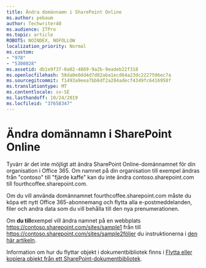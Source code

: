 ```yaml
---
title: Ändra domännamn i SharePoint Online
ms.author: pebaum
author: Techwriter40
ms.audience: ITPro
ms.topic: article
ROBOTS: NOINDEX, NOFOLLOW
localization_priority: Normal
ms.custom:
- "978"
- "5300028"
ms.assetid: db1e9f37-0a02-4869-9a2b-9eadeb22f318
ms.openlocfilehash: 58da0e0dd4d7d02aba1ecd64a23dc2227596ec7a
ms.sourcegitcommit: f1493a9eea7bb6df2a284adecf4349fc6416958f
ms.translationtype: MT
ms.contentlocale: sv-SE
ms.lasthandoff: 10/24/2019
ms.locfileid: "37658347"
---
```

# <a name="change-domain-name-in-sharepoint-online"></a>Ändra domännamn i SharePoint Online

Tyvärr är det inte möjligt att ändra SharePoint Online-domännamnet för din organisation i Office 365. Om namnet på din organisation till exempel ändras från "contoso" till "fjärde kaffe" kan du inte ändra contoso.sharepoint.com till fourthcoffee.sharepoint.com.
  
Om du vill använda domännamnet fourthcoffee.sharepoint.com måste du köpa ett nytt Office 365-abonnemang och flytta alla e-postmeddelanden, filer och andra data som du vill behålla till den nya prenumerationen.
  
 Om **du till**exempel vill ändra namnet på en webbplats https://contoso.sharepoint.com/sites/sample1 från till https://contoso.sharepoint.com/sites/sample2följer du instruktionerna i [den här artikeln](https://docs.microsoft.com/sharepoint/change-site-address). 
  
Information om hur du flyttar objekt i dokumentbibliotek finns i [Flytta eller kopiera objekt från ett SharePoint-dokumentbibliotek](https://go.microsoft.com/fwlink/?linkid=2025831).
  